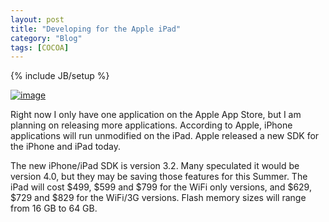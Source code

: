 ```yaml
---
layout: post
title: "Developing for the Apple iPad"
category: "Blog"
tags: [COCOA]
---
```

{% include JB/setup %}

[![image](http://www.fekke.com/blog/images/DevelopingfortheAppleiPad_DDBF/image_thumb.png "image")](http://www.fekke.com/blog/images/DevelopingfortheAppleiPad_DDBF/image.png)

Right now I only have one application on the Apple App Store, but I am planning on releasing more applications. According to Apple, iPhone applications will run unmodified on the iPad. Apple released a new SDK for the iPhone and iPad today.

The new iPhone/iPad SDK is version 3.2\. Many speculated it would be version 4.0, but they may be saving those features for this Summer. The iPad will cost $499, $599 and $799 for the WiFi only versions, and $629, $729 and $829 for the WiFi/3G versions. Flash memory sizes will range from 16 GB to 64 GB.